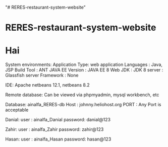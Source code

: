 "# RERES-restaurant-system-website" 
# RERES-restaurant-system-website

<h1>Hai</h1>
System environments:
  Application Type: web application
  Languages       : Java, JSP
  Build Tool      : ANT
  JAVA EE Version : JAVA EE 8 Web
  JDK             : JDK 8
  server          : Glassfish server
  Framework       : None

IDE: Apache netbeans 12.1, netbeans 8.2

Remote database:
  Can be viewed via phpmyadmin, mysql workbench, etc
  
  Database: ainalfa_RERES-db
  Host    : johnny.heliohost.org
  PORT    : Any Port is acceptable

  Danial:
    user    : ainalfa_Danial
    password: danial@123

  Zahir:
    user    : ainalfa_Zahir
    password: zahir@123

  Hasan:
    user    : ainalfa_Hasan
    password: hasan@123
